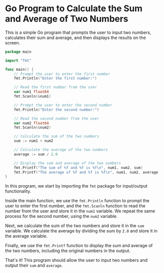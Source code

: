 # Go Program to Calculate the Sum and Average of Two Numbers
This is a simple Go program that prompts the user to input two numbers, calculates their sum and average, and then displays the results on the screen.

```go
package main

import "fmt"

func main() {
	// Prompt the user to enter the first number
	fmt.Println("Enter the first number:")

	// Read the first number from the user
	var num1 float64
	fmt.Scanln(&num1)

	// Prompt the user to enter the second number
	fmt.Println("Enter the second number:")

	// Read the second number from the user
	var num2 float64
	fmt.Scanln(&num2)

	// Calculate the sum of the two numbers
	sum := num1 + num2

	// Calculate the average of the two numbers
	average := sum / 2.0

	// Display the sum and average of the two numbers
	fmt.Printf("The sum of %f and %f is %f\n", num1, num2, sum)
	fmt.Printf("The average of %f and %f is %f\n", num1, num2, average)
}

```


In this program, we start by importing the `fmt` package for input/output functionality.

Inside the main function, we use the `fmt.Println` function to prompt the user to enter the first number, and the `fmt.Scanln` function to read the number from the user and store it in the `num1` variable. We repeat the same process for the second number, using the `num2` variable.

Next, we calculate the sum of the two numbers and store it in the `sum` variable. We calculate the average by dividing the sum by `2.0` and store it in the average variable.

Finally, we use the `fmt.Printf` function to display the sum and average of the two numbers, including the original numbers in the output.

That's it! This program should allow the user to input two numbers and output their `sum` and `average`.